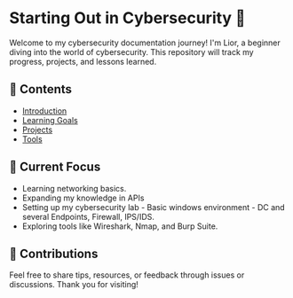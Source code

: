 # Starting Out in Cybersecurity 🚀

Welcome to my cybersecurity documentation journey! I'm Lior, a beginner diving into the world of cybersecurity. This repository will track my progress, projects, and lessons learned.

## 📖 Contents
- [Introduction](docs/Introduction.md)
- [Learning Goals](docs/Learning_Goals.md)
- [Projects](docs/Projects.md)
- [Tools](docs/Tools.md)

## 📌 Current Focus
- Learning networking basics.
- Expanding my knowledge in APIs
- Setting up my cybersecurity lab - Basic windows environment - DC and several Endpoints, Firewall, IPS/IDS.
- Exploring tools like Wireshark, Nmap, and Burp Suite.

## 🤝 Contributions
Feel free to share tips, resources, or feedback through issues or discussions. Thank you for visiting!
